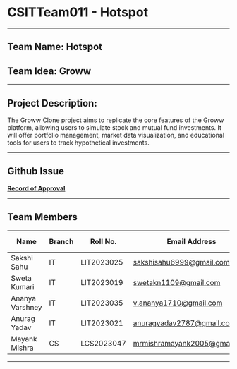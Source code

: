 # CSITTeam011 - Hotspot

---

## **Team Name:** Hotspot  
## **Team Idea:** Groww 

---

## **Project Description:**  
The Groww Clone project aims to replicate the core features of the Groww platform, allowing users to simulate stock and mutual fund investments. It will offer portfolio management, market data visualization, and educational tools for users to track hypothetical investments.

---

## **Github Issue**  
**[Record of Approval](https://github.com/IIITLucknowSWEngg/Assignment/issues/6)**

---

## **Team Members**

| Name            | Branch | Roll No.     | Email Address                                        | Github Username     |
|-----------------|--------|--------------|------------------------------------------------------|---------------------|
| Sakshi Sahu     | IT     | LIT2023025   | [sakshisahu6999@gmail.com](mailto:sakshisahu6999@gmail.com) | sakshisahu27        |
| Sweta Kumari    | IT     | LIT2023019   | [swetakn1109@gmail.com](mailto:swetakn1109@gmail.com)   | swetak0911          |
| Ananya Varshney | IT     | LIT2023035   | [v.ananya1710@gmail.com](mailto:v.ananya1710@gmail.com) | ananyavarshney1     |
| Anurag Yadav    | IT     | LIT2023021   | [anuragyadav2787@gmail.com](mailto:anuragyadav2787@gmail.com) | anurag2787          |
| Mayank Mishra   | CS     | LCS2023047   | [mrmishramayank2005@gmail.com](mailto:mrmishramayank2005@gmail.com) | M-ayank2005         |

---

